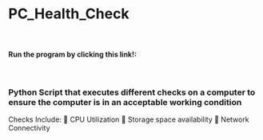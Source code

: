 # PC_Health_Check
&nbsp;
#### Run the program by clicking this link!: 
&nbsp;

### Python Script that executes different checks on a computer to ensure the computer is in an acceptable working condition
Checks Include:
 CPU Utilization
 Storage space availability
 Network Connectivity




